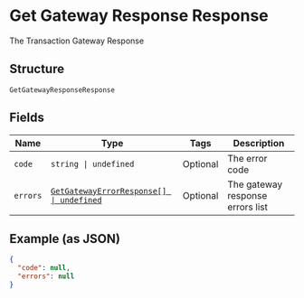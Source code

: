 
# Get Gateway Response Response

The Transaction Gateway Response

## Structure

`GetGatewayResponseResponse`

## Fields

| Name | Type | Tags | Description |
|  --- | --- | --- | --- |
| `code` | `string \| undefined` | Optional | The error code |
| `errors` | [`GetGatewayErrorResponse[] \| undefined`](../../doc/models/get-gateway-error-response.md) | Optional | The gateway response errors list |

## Example (as JSON)

```json
{
  "code": null,
  "errors": null
}
```

